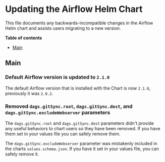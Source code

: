 <!--
 Licensed to the Apache Software Foundation (ASF) under one
 or more contributor license agreements.  See the NOTICE file
 distributed with this work for additional information
 regarding copyright ownership.  The ASF licenses this file
 to you under the Apache License, Version 2.0 (the
 "License"); you may not use this file except in compliance
 with the License.  You may obtain a copy of the License at

   http://www.apache.org/licenses/LICENSE-2.0

 Unless required by applicable law or agreed to in writing,
 software distributed under the License is distributed on an
 "AS IS" BASIS, WITHOUT WARRANTIES OR CONDITIONS OF ANY
 KIND, either express or implied.  See the License for the
 specific language governing permissions and limitations
 under the License.
-->

# Updating the Airflow Helm Chart

This file documents any backwards-incompatible changes in the Airflow Helm chart and
assists users migrating to a new version.

<!-- START doctoc generated TOC please keep comment here to allow auto update -->
<!-- DON'T EDIT THIS SECTION, INSTEAD RE-RUN doctoc TO UPDATE -->
**Table of contents**

- [Main](#main)

<!-- END doctoc generated TOC please keep comment here to allow auto update -->

## Main

<!--

I'm glad you want to write a new note. Remember that this note is intended for users.
Make sure it contains the following information:

- [ ] Previous behaviors
- [ ] New behaviors
- [ ] If possible, a simple example of how to migrate. This may include a simple code example.
- [ ] If possible, the benefit for the user after migration e.g. "we want to make these changes to unify class names."
- [ ] If possible, the reason for the change, which adds more context to that interested, e.g. reference for Airflow Improvement Proposal.

More tips can be found in the guide:
https://developers.google.com/style/inclusive-documentation

-->

### Default Airflow version is updated to ``2.1.0``

The default Airflow version that is installed with the Chart is now ``2.1.0``, previously it was ``2.0.2``.

### Removed `dags.gitSync.root`, `dags.gitSync.dest`, and `dags.gitSync.excludeWebserver` parameters

The `dags.gitSync.root` and `dags.gitSync.dest` parameters didn't provide any useful behaviors to chart users so they have been removed.
If you have them set in your values file you can safely remove them.

The `dags.gitSync.excludeWebserver` parameter was mistakenly included in the charts `values.schema.json`. If you have it set in your values file,
you can safely remove it.
